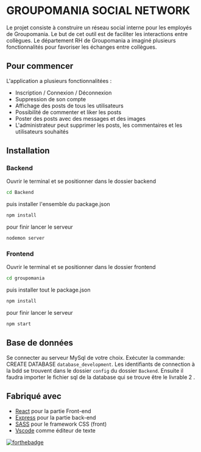 # GROUPOMANIA SOCIAL NETWORK

Le projet consiste à construire un réseau social interne pour les employés de Groupomania. Le but de cet outil est de faciliter les interactions entre collègues. Le département RH de Groupomania a imaginé plusieurs fonctionnalités pour favoriser les échanges entre collègues.

## Pour commencer

L'application a plusieurs fonctionnalitées :
- Inscription / Connexion / Déconnexion
- Suppression de son compte
- Affichage des posts de tous les utilisateurs
- Possibilité de commenter et liker les posts
- Poster des posts avec des messages et des images
- L'administrateur peut supprimer les posts, les commentaires et les utilisateurs souhaités



## Installation


### Backend

Ouvrir le terminal et se positionner dans le dossier backend

```bash
cd Backend
```

puis installer l'ensemble du package.json

```bash
npm install
```

pour finir lancer le serveur

```bash
nodemon server
```
### Frontend

Ouvrir le terminal et se positionner dans le dossier frontend

```bash
cd groupomania
```

puis installer tout le package.json

```bash
npm install
```

pour finir lancer le serveur

```bash
npm start
```
## Base de données

Se connecter au serveur MySql de votre choix. Exécuter la commande: CREATE DATABASE `database_development`.
Les identifiants de connection à la bdd se trouvent dans le dossier `config` du dossier `Backend`.
Ensuite il faudra importer le fichier sql de la database qui se trouve être le livrable 2 .


## Fabriqué avec

* [React](https://reactjs.org/) pour la partie Front-end
* [Express](https://expressjs.com/fr/) pour la partie back-end
* [SASS](https://sass-lang.com/) pour le framework CSS (front)
* [Vscode](https://code.visualstudio.com/) comme éditeur de texte

[![forthebadge](http://forthebadge.com/images/badges/built-with-love.svg)](http://forthebadge.com)



